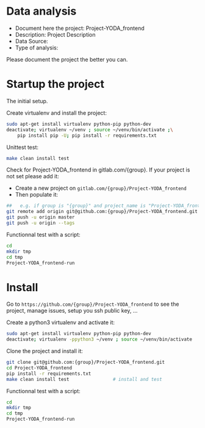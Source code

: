 # Data analysis
- Document here the project: Project-YODA_frontend
- Description: Project Description
- Data Source:
- Type of analysis:

Please document the project the better you can.

# Startup the project

The initial setup.

Create virtualenv and install the project:
```bash
sudo apt-get install virtualenv python-pip python-dev
deactivate; virtualenv ~/venv ; source ~/venv/bin/activate ;\
    pip install pip -U; pip install -r requirements.txt
```

Unittest test:
```bash
make clean install test
```

Check for Project-YODA_frontend in gitlab.com/{group}.
If your project is not set please add it:

- Create a new project on `gitlab.com/{group}/Project-YODA_frontend`
- Then populate it:

```bash
##   e.g. if group is "{group}" and project_name is "Project-YODA_frontend"
git remote add origin git@github.com:{group}/Project-YODA_frontend.git
git push -u origin master
git push -u origin --tags
```

Functionnal test with a script:

```bash
cd
mkdir tmp
cd tmp
Project-YODA_frontend-run
```

# Install

Go to `https://github.com/{group}/Project-YODA_frontend` to see the project, manage issues,
setup you ssh public key, ...

Create a python3 virtualenv and activate it:

```bash
sudo apt-get install virtualenv python-pip python-dev
deactivate; virtualenv -ppython3 ~/venv ; source ~/venv/bin/activate
```

Clone the project and install it:

```bash
git clone git@github.com:{group}/Project-YODA_frontend.git
cd Project-YODA_frontend
pip install -r requirements.txt
make clean install test                # install and test
```
Functionnal test with a script:

```bash
cd
mkdir tmp
cd tmp
Project-YODA_frontend-run
```
